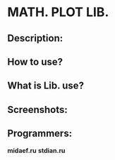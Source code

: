 # MATH. PLOT LIB.

## Description:

## How to use?

## What is Lib. use?

## Screenshots:

## Programmers:
**midaef.ru** 
**stdian.ru** 